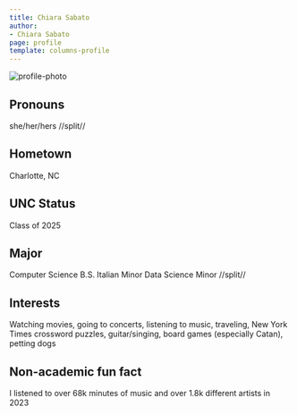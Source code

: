 ```yaml
---
title: Chiara Sabato
author:
- Chiara Sabato
page: profile
template: columns-profile
---
```


![profile-photo](../../../static/profile-photos/csabato.jpg)

## Pronouns
she/her/hers
//split//

## Hometown
Charlotte, NC

## UNC Status
Class of 2025

## Major
Computer Science B.S.
Italian Minor
Data Science Minor
//split//

## Interests
Watching movies, going to concerts, listening to music, traveling, New York Times crossword puzzles, guitar/singing, board games (especially Catan), petting dogs

## Non-academic fun fact
I listened to over 68k minutes of music and over 1.8k different artists in 2023